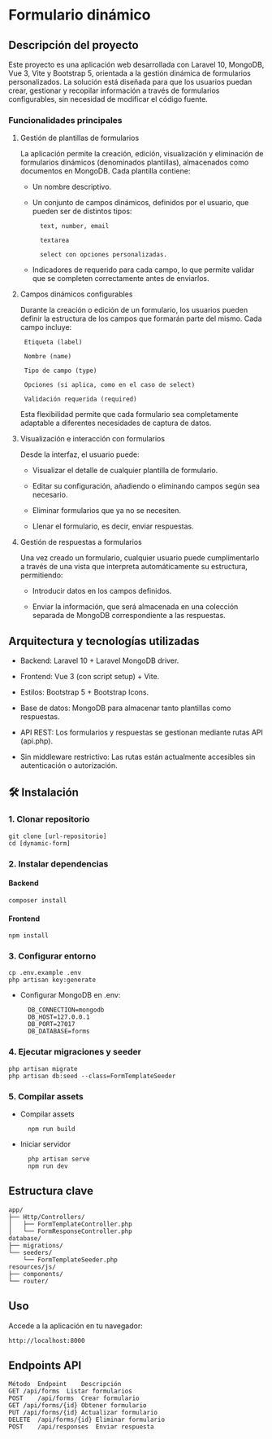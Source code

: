 # Formulario dinámico

## Descripción del proyecto

Este proyecto es una aplicación web desarrollada con Laravel 10, MongoDB, Vue 3, Vite y Bootstrap 5, orientada a la gestión dinámica de formularios personalizados. La solución está diseñada para que los usuarios puedan crear, gestionar y recopilar información a través de formularios configurables, sin necesidad de modificar el código fuente.

### Funcionalidades principales

1. Gestión de plantillas de formularios
    
    La aplicación permite la creación, edición, visualización y eliminación de formularios dinámicos (denominados plantillas), almacenados como documentos en MongoDB. Cada plantilla contiene:

    - Un nombre descriptivo.

    - Un conjunto de campos dinámicos, definidos por el usuario, que pueden ser de distintos tipos:

            text, number, email

            textarea

            select con opciones personalizadas.

    - Indicadores de requerido para cada campo, lo que permite validar que se completen correctamente antes de enviarlos.

2. Campos dinámicos configurables

    Durante la creación o edición de un formulario, los usuarios pueden definir la estructura de los campos que formarán parte del mismo. Cada campo incluye:

        Etiqueta (label)

        Nombre (name)

        Tipo de campo (type)

        Opciones (si aplica, como en el caso de select)

        Validación requerida (required)

    Esta flexibilidad permite que cada formulario sea completamente adaptable a diferentes necesidades de captura de datos.

3. Visualización e interacción con formularios

    Desde la interfaz, el usuario puede:

    - Visualizar el detalle de cualquier plantilla de formulario.

    - Editar su configuración, añadiendo o eliminando campos según sea necesario.

    - Eliminar formularios que ya no se necesiten.

    - Llenar el formulario, es decir, enviar respuestas.

4. Gestión de respuestas a formularios

    Una vez creado un formulario, cualquier usuario puede cumplimentarlo a través de una vista que interpreta automáticamente su estructura, permitiendo:

    - Introducir datos en los campos definidos.

    - Enviar la información, que será almacenada en una colección separada de MongoDB correspondiente a las respuestas.


##  Arquitectura y tecnologías utilizadas

- Backend: Laravel 10 + Laravel MongoDB driver.

- Frontend: Vue 3 (con script setup) + Vite.

- Estilos: Bootstrap 5 + Bootstrap Icons.

- Base de datos: MongoDB para almacenar tanto plantillas como respuestas.

- API REST: Los formularios y respuestas se gestionan mediante rutas API (api.php).

- Sin middleware restrictivo: Las rutas están actualmente accesibles sin autenticación o autorización.

## 🛠 Instalación

### 1. Clonar repositorio

    git clone [url-repositorio]
    cd [dynamic-form]

### 2. Instalar dependencias

#### Backend
    composer install

#### Frontend
    npm install

### 3. Configurar entorno

    cp .env.example .env
    php artisan key:generate

- Configurar MongoDB en .env:

        DB_CONNECTION=mongodb
        DB_HOST=127.0.0.1
        DB_PORT=27017
        DB_DATABASE=forms

### 4. Ejecutar migraciones y seeder
    php artisan migrate
    php artisan db:seed --class=FormTemplateSeeder

### 5. Compilar assets
- Compilar assets

        npm run build

- Iniciar servidor

        php artisan serve
        npm run dev

## Estructura clave

    app/
    ├── Http/Controllers/
    │   ├── FormTemplateController.php
    │   └── FormResponseController.php
    database/
    ├── migrations/
    └── seeders/
        └── FormTemplateSeeder.php
    resources/js/
    ├── components/   
    └── router/

## Uso
Accede a la aplicación en tu navegador:
   
    http://localhost:8000
    

## Endpoints API

    Método	Endpoint	Descripción
    GET	/api/forms	Listar formularios
    POST	/api/forms	Crear formulario
    GET	/api/forms/{id}	Obtener formulario
    PUT	/api/forms/{id}	Actualizar formulario
    DELETE	/api/forms/{id}	Eliminar formulario
    POST	/api/responses	Enviar respuesta